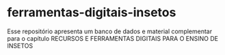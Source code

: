 # ferramentas-digitais-insetos
Esse repositório apresenta um banco de dados e material complementar para o capítulo RECURSOS E FERRAMENTAS DIGITAIS PARA O ENSINO DE INSETOS
